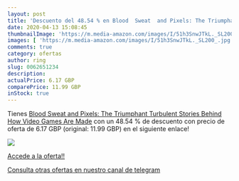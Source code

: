 ```yaml
---
layout: post
title: 'Descuento del 48.54 % en Blood  Sweat  and Pixels: The Triumphant'
date: 2020-04-13 15:08:45
thumbnailImage: 'https://m.media-amazon.com/images/I/51h3SnwJTkL._SL200_.jpg'
images: [ 'https://m.media-amazon.com/images/I/51h3SnwJTkL._SL200_.jpg' ]
comments: true
category: ofertas
author: ring
slug: 0062651234
description:
actualPrice: 6.17 GBP
comparePrice: 11.99 GBP
inStock: true
---
```


Tienes [Blood  Sweat  and Pixels: The Triumphant  Turbulent Stories Behind How Video Games Are Made](https://www.amazon.com/dp/0062651234/?tag=redken08-20) con un 48.54 % de descuento con precio de oferta de 6.17 GBP (original: 11.99 GBP) en el siguiente enlace!

[![](https://m.media-amazon.com/images/I/51h3SnwJTkL._SL200_.jpg)](https://www.amazon.com/dp/0062651234/?tag=redken08-20)

[Accede a la oferta!!](https://www.amazon.com/dp/0062651234/?tag=redken08-20)

[Consulta otras ofertas en nuestro canal de telegram](https://t.me/s/ofertas25)
